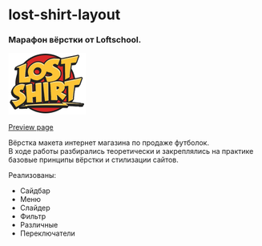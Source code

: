 # lost-shirt-layout

### Марафон вёрстки от Loftschool.




![](https://github.com/gladunvv/lost-shirt-layout/blob/master/img/content/logos/logo-main.png)

[Preview page](https://gladunvv.github.io/lost-shirt-layout/)

Вёрстка макета интернет магазина по продаже футболок.       
В ходе работы разбирались теоретически и закреплялись на практике базовые принципы 
вёрстки и стилизации сайтов.    

Реализованы:
+ Cайдбар 
+ Меню 
+ Cлайдер 
+ Фильтр 
+ Различные  
+ Переключатели 
